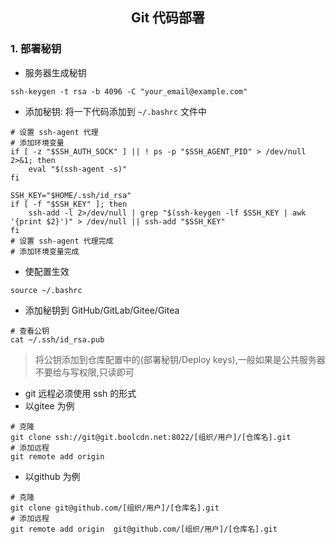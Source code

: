 ## <center> Git 代码部署</center>

### 1. 部署秘钥

- 服务器生成秘钥
```shell
ssh-keygen -t rsa -b 4096 -C "your_email@example.com"
```
- 添加秘钥: 将一下代码添加到 `~/.bashrc` 文件中
```text
# 设置 ssh-agent 代理
# 添加环境变量
if [ -z "$SSH_AUTH_SOCK" ] || ! ps -p "$SSH_AGENT_PID" > /dev/null 2>&1; then
    eval "$(ssh-agent -s)"
fi

SSH_KEY="$HOME/.ssh/id_rsa"
if [ -f "$SSH_KEY" ]; then
    ssh-add -l 2>/dev/null | grep "$(ssh-keygen -lf $SSH_KEY | awk '{print $2}')" > /dev/null || ssh-add "$SSH_KEY"
fi
# 设置 ssh-agent 代理完成
# 添加环境变量完成

```

- 使配置生效
```shell
source ~/.bashrc
```

- 添加秘钥到 GitHub/GitLab/Gitee/Gitea
```shell
# 查看公钥
cat ~/.ssh/id_rsa.pub
```
> 将公钥添加到仓库配置中的(部署秘钥/Deploy keys),一般如果是公共服务器不要给与写权限,只读即可


- git 远程必须使用 ssh 的形式
- 以gitee 为例
```shell
# 克隆
git clone ssh://git@git.boolcdn.net:8022/[组织/用户]/[仓库名].git
# 添加远程
git remote add origin  
```
- 以github 为例
```shell
# 克隆
git clone git@github.com/[组织/用户]/[仓库名].git
# 添加远程
git remote add origin  git@github.com/[组织/用户]/[仓库名].git
```




